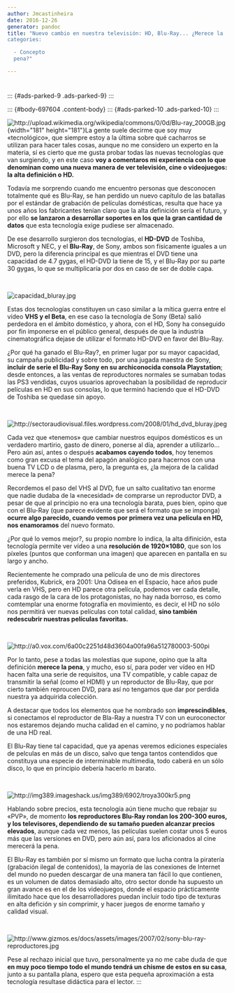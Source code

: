 ```yaml
---
author: Jmcastinheira
date: 2016-12-26
generator: pandoc
title: "Nuevo cambio en nuestra televisión: HD, Blu-Ray... ¿Merece la
categories:

  - Concepto
  pena?"

---
```




# 

::: {#ads-parked-9 .ads-parked-9}
:::

::: {#body-697604 .content-body}
::: {#ads-parked-10 .ads-parked-10}
:::

![](http://upload.wikimedia.org/wikipedia/commons/0/0d/Blu-ray_200GB.jpg?v=1262867289323 "http://upload.wikimedia.org/wikipedia/commons/0/0d/Blu-ray_200GB.jpg"){width="181"
height="181"}La gente suele decirme que soy muy «tecnológico», que
siempre estoy a la última sobre qué cacharros se utilizan para hacer
tales cosas, aunque no me considero un experto en la materia, sí es
cierto que me gusta probar todas las nuevas tecnologías que van
surgiendo, y en este caso **voy a comentaros mi experiencia con lo que
denominan como una nueva manera de ver televisión, cine o videojuegos:
la alta definición o HD.**

Todavía me sorprendo cuando me encuentro personas que desconocen
totalmente qué es Blu-Ray, se han perdido un nuevo capítulo de las
batallas por el estándar de grabación de películas domésticas, resulta
que hace ya unos años los fabricantes tenían claro que la alta
definición sería el futuro, y por ello **se lanzaron a desarrollar
soportes en los que la gran cantidad de datos** que esta tecnología
exige pudiese ser almacenado.

De ese desarrollo surgieron dos tecnologías, el **HD-DVD** de Toshiba,
Microsoft y NEC, y el **Blu-Ray**, de Sony, ambos son físicamente
iguales a un DVD, pero la diferencia principal es que mientras el DVD
tiene una capacidad de 4.7 gygas, el HD-DVD la tiene de 15, y el Blu-Ray
por su parte 30 gygas, lo que se multiplicaría por dos en caso de ser de
doble capa.

 

![](http://bligoo.com/media/users/1/79903/images/public/4621/capacidad_bluray.jpg?v=1262866470947 "capacidad_bluray.jpg")

Estas dos tecnologías constituyen un caso similar a la mítica guerra
entre el vídeo **VHS y el Beta**, en ese caso la tecnología de Sony
(Beta) salió perdedora en el ámbito doméstico, y ahora, con el HD, Sony
ha conseguido por fin imponerse en el público general, después de que la
industria cinematográfica dejase de utilizar el formato HD-DVD en favor
del Blu-Ray.

¿Por qué ha ganado el Blu-Ray?, en primer lugar por su mayor capacidad,
su campaña publicidad y sobre todo, por una jugada maestra de Sony,
**incluir de serie el Blu-Ray Sony en su archiconocida consola
Playstation**; desde entonces, a las ventas de reproductores normales se
sumaban todas las PS3 vendidas, cuyos usuarios aprovechaban la
posibilidad de reproducir películas en HD en sus consolas, lo que
terminó haciendo que el HD-DVD de Toshiba se quedase sin apoyo.

 

![](http://sectoraudiovisual.files.wordpress.com/2008/01/hd_dvd_bluray.jpeg?v=1262866523327 "http://sectoraudiovisual.files.wordpress.com/2008/01/hd_dvd_bluray.jpeg")

Cada vez que «tenemos» que cambiar nuestros equipos domésticos es un
verdadero martirio, gasto de dinero, ponerse al día, aprender a
utilizarlo... Pero aún así, antes o después **acabamos cayendo todos**,
hoy tenemos como gran excusa el tema del apagón analógico para hacernos
con una buena TV LCD o de plasma, pero, la pregunta es, ¿la mejora de la
calidad merece la pena?

Recordemos el paso del VHS al DVD, fue un salto cualitativo tan enorme
que nadie dudaba de la «necesidad» de comprarse un reproductor DVD, a
pesar de que al principio no era una tecnología barata, pues bien, opino
que con el Blu-Ray (que parece evidente que será el formato que se
imponga) **ocurre algo parecido, cuando vemos por primera vez una
película en HD, nos enamoramos** del nuevo formato.

¿Por qué lo vemos mejor?, su propio nombre lo indica, la alta
difinición, esta tecnología permite ver vídeo a una **resolución de
1920×1080**, que son los píxeles (puntos que conforman una imagen) que
aparecen en pantalla en su largo y ancho.

Recientemente he comprado una película de uno de mis directores
preferidos, Kubrick, era 2001: Una Odisea en el Espacio, hace años pude
verla en VHS, pero en HD parece otra película, podemos ver cada detalle,
cada rasgo de la cara de los protagonistas, no hay nada borroso, es como
comtemplar una enorme fotografía en movimiento, es decir, el HD no sólo
nos permitirá ver nuevas películas con total calidad, **sino también
redescubrir nuestras películas favoritas.**

 

![](http://a0.vox.com/6a00c2251d48d3604a00fa96a512780003-500pi?v=1262866559423 "http://a0.vox.com/6a00c2251d48d3604a00fa96a512780003-500pi")

Por lo tanto, pese a todas las molestias que supone, opino que la alta
definición **merece la pena**, y mucho, eso sí, para poder ver vídeo en
HD hacen falta una serie de requisitos, una TV compatible, y cable capaz
de transmitir la señal (como el HDMI) y un reproductor de Blu-Ray, que
por cierto también reproucen DVD, para así no tengamos que dar por
perdida nuestra ya adquirida colección.

A destacar que todos los elementos que he nombrado son
**imprescindibles**, si conectamos el reproductor de Bla-Ray a nuestra
TV con un euroconector nos estaremos dejando mucha calidad en el camino,
y no podríamos hablar de una HD real.

El Blu-Ray tiene tal capacidad, que ya apenas veremos ediciones
especiales de pelculas en más de un disco, salvo que tenga tantos
contendidos que constituya una especie de interminable multimedia, todo
caberá en un sólo disco, lo que en principio debería hacerlo m barato.

 

![](http://img389.imageshack.us/img389/6902/troya300kr5.png?v=1262867618357 "http://img389.imageshack.us/img389/6902/troya300kr5.png")

Hablando sobre precios, esta tecnología aún tiene mucho que rebajar su
«PVP», de momento **los reproductores Blu-Ray rondan los 200-300 euros,
y los televisores, dependiendo de su tamaño pueden alcanzar precios
elevados**, aunque cada vez menos, las películas suelen costar unos 5
euros más que las versiones en DVD, pero aún así, para los aficionados
al cine merecerá la pena.

El Blu-Ray es también por sí mismo un formato que lucha contra la
piratería (grabación ilegal de contenidos), la mayoría de las conexiones
de Internet del mundo no pueden descargar de una manera tan fácil lo que
contienen, es un volumen de datos demasiado alto, otro sector donde ha
supuesto un gran avance es en el de los videojuegos, donde el espacio
prácticamente ilimitado hace que los desarrolladores puedan incluir todo
tipo de texturas en alta defición y sin comprimir, y hacer juegos de
enorme tamaño y calidad visual.

 

![](http://www.gizmos.es/docs/assets/images/2007/02/sony-blu-ray-reproductores.jpg?v=1262866643416 "http://www.gizmos.es/docs/assets/images/2007/02/sony-blu-ray-reproductores.jpg")

Pese al rechazo inicial que tuvo, personalmente ya no me cabe duda de
que **en muy poco tiempo todo el mundo tendrá un chisme de estos en su
casa**, junto a su pantalla plana, espero que esta pequeña aproximación
a esta tecnología resultase didáctica para el lector.
:::
